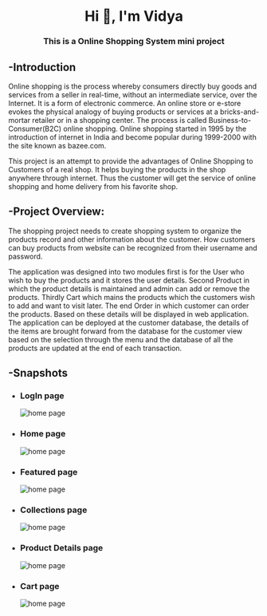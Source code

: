 <h1 align="center">Hi 👋, I'm Vidya</h1>
<h3 align="center">This is a Online Shopping System mini project</h3>

<h2>-Introduction</h2>

Online shopping is the process whereby consumers directly buy goods and services from a seller in real-time, without an intermediate service, over the Internet. It is a form of electronic commerce. An online store or e-store evokes the physical analogy of 
buying products or services at a bricks-and-mortar retailer or in a shopping center. The process is called Business-to-Consumer(B2C) online shopping. Online shopping started in 1995 by the introduction of internet in India and become popular during 1999-2000
with the site known as bazee.com.

This project is an attempt to provide the advantages of Online Shopping to Customers of a real shop. It helps buying the products in the shop anywhere through internet. Thus the customer will get the service of online shopping and home delivery from his favorite shop.

<h2>-Project Overview:</h2>

The shopping project needs to create shopping system to organize the products record and other information about the customer. How customers can buy products from website can be recognized from their username and password.

The application was designed into two modules first is for the User  who wish to buy the products and it stores the user details. Second Product in which the product details is maintained and admin can add or remove the products. Thirdly Cart which mains the products which the customers wish to add and want to visit later. The end Order in which customer can order the products. Based on these details will be displayed in web application. The application can be deployed at the customer database, the details of the items are brought forward from the database for the customer view based on the selection through the menu and the database of all the products are updated at the end of each transaction.

<h2>-Snapshots</h2>

<ul>

<li>
  <h3>LogIn page</h3>
  <img src="https://github.com/vidya-coder/Full-stack-E-commerce-website/blob/main/sceenshots/login.png" alt="home page" />
</li>
<li>
  <h3>Home page</h3>
  <img src="https://github.com/vidya-coder/Full-stack-E-commerce-website/blob/main/sceenshots/home.png" alt="home page" />
</li>

<li>
  <h3>Featured page</h3>
  <img src="https://github.com/vidya-coder/Full-stack-E-commerce-website/blob/main/sceenshots/featured.png" alt="home page" />
</li>
<li>
  <h3>Collections page</h3>
  <img src="https://github.com/vidya-coder/Full-stack-E-commerce-website/blob/main/sceenshots/collection.png" alt="home page" />
</li>
<li>
  <h3>Product Details page</h3>
  <img src="https://github.com/vidya-coder/Full-stack-E-commerce-website/blob/main/sceenshots/productDetail.png" alt="home page" />
</li>
<li>
  <h3>Cart page</h3>
  <img src="[https://github.com/vidya-coder/Full-stack-E-commerce-website/blob/main/sceenshots/cart.png](https://github.com/Vidya-veeranna/Full-stack-E-commerce-website/blob/main/sceenshots/cart.png)https://github.com/Vidya-veeranna/Full-stack-E-commerce-website/blob/main/sceenshots/cart.png" alt="home page" />
</li>
</ul>
